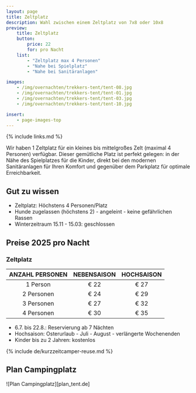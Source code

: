 ```yaml
---
layout: page
title: Zeltplatz
description: Wahl zwischen einem Zeltplatz von 7x8 oder 10x8
preview:
    title: Zeltplatz
    button:
        price: 22
        for: pro Nacht
    list:
        - "Zeltplatz max 4 Personen"
        - "Nahe bei Spielplatz"
        - "Nahe bei Sanitäranlagen"

images:
    - /img/overnachten/trekkers-tent/tent-08.jpg
    - /img/overnachten/trekkers-tent/tent-01.jpg
    - /img/overnachten/trekkers-tent/tent-03.jpg
    - /img/overnachten/trekkers-tent/tent-10.jpg

insert:
    - page-images-top
---
```

{% include links.md %}

Wir haben 1 Zeltplatz für ein kleines bis mittelgroßes Zelt (maximal 4 Personen) verfügbar. Dieser gemütliche Platz ist perfekt gelegen: in der Nähe des Spielplatzes für die Kinder, direkt bei den modernen Sanitäranlagen für Ihren Komfort und gegenüber dem Parkplatz für optimale Erreichbarkeit.

## Gut zu wissen

- Zeltplatz: Höchstens 4 Personen/Platz
- Hunde zugelassen (höchstens 2) - angeleint - keine gefährlichen Rassen
- Winterzeitraum 15.11 - 15.03: geschlossen


## Preise 2025 pro Nacht

### Zeltplatz

ANZAHL PERSONEN | NEBENSAISON | HOCHSAISON      
:--------------:|:-----------:|:-----------:|
1 Person        |€ 22         |€ 27
2 Personen      |€ 24         |€ 29           
3 Personen      |€ 27         |€ 32
4 Personen      |€ 30         |€ 35     

* 6.7. bis 22.8.: Reservierung ab 7 Nächten
* Hochsaison: Osterurlaub - Juli - August - verlängerte Wochenenden
* Kinder bis zu 2 Jahren: kostenlos


{% include de/kurzzeitcamper-reuse.md %}


## Plan Campingplatz

![Plan Campingplatz][plan_tent.de]
